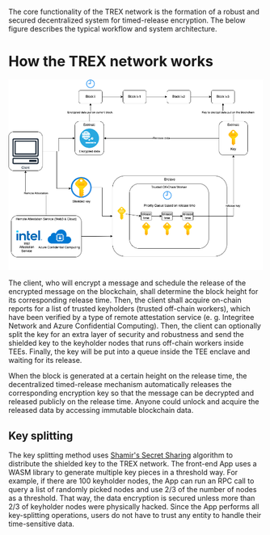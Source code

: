 The core functionality of the TREX network is the formation of a robust and secured decentralized system for timed-release encryption. The below figure describes the typical workflow and system architecture.

# How the TREX network works

![TREX-arch](trex-arch.png)

The client, who will encrypt a message and schedule the release of the encrypted message on the blockchain, shall determine the block height for its corresponding release time. Then, the client shall acquire on-chain reports for a list of trusted keyholders (trusted off-chain workers), which have been verified by a type of remote attestation service (e. g. Integritee Network and Azure Confidential Computing). Then, the client can optionally split the key for an extra layer of security and robustness and send the shielded key to the keyholder nodes that runs off-chain workers inside TEEs. Finally, the key will be put into a queue inside the TEE enclave and waiting for its release.

When the block is generated at a certain height on the release time, the decentralized timed-release mechanism automatically releases the corresponding encryption key so that the message can be decrypted and released publicly on the release time. Anyone could unlock and acquire the released data by accessing immutable blockchain data.

## Key splitting
The key splitting method uses [Shamir's Secret Sharing](https://en.wikipedia.org/wiki/Shamir%27s_Secret_Sharing) algorithm to distribute the shielded key to the TREX network. The front-end App uses a WASM library to generate multiple key pieces in a threshold way. For example, if there are 100 keyholder nodes, the App can run an RPC call to query a list of randomly picked nodes and use 2/3 of the number of nodes as a threshold. That way, the data encryption is secured unless more than 2/3 of keyholder nodes were physically hacked. Since the App performs all key-splitting operations, users do not have to trust any entity to handle their time-sensitive data.